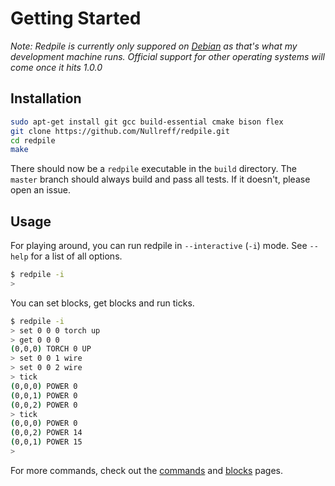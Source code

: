 Getting Started
===============

*Note: Redpile is currently only suppored on [Debian](https://www.debian.org/) as that's what my development machine runs.
Official support for other operating systems will come once it hits 1.0.0*

Installation
------------

```bash
sudo apt-get install git gcc build-essential cmake bison flex
git clone https://github.com/Nullreff/redpile.git
cd redpile
make
```

There should now be a `redpile` executable in the `build` directory.
The `master` branch should always build and pass all tests.
If it doesn't, please open an issue.

Usage
-----

For playing around, you can run redpile in `--interactive` (`-i`) mode.
See `--help` for a list of all options.

```bash
$ redpile -i
>
```

You can set blocks, get blocks and run ticks.

```bash
$ redpile -i
> set 0 0 0 torch up
> get 0 0 0
(0,0,0) TORCH 0 UP
> set 0 0 1 wire
> set 0 0 2 wire
> tick
(0,0,0) POWER 0
(0,0,1) POWER 0
(0,0,2) POWER 0
> tick
(0,0,0) POWER 0
(0,0,2) POWER 14
(0,0,1) POWER 15
>
```

For more commands, check out the [commands](commands) and [blocks](blocks) pages.

